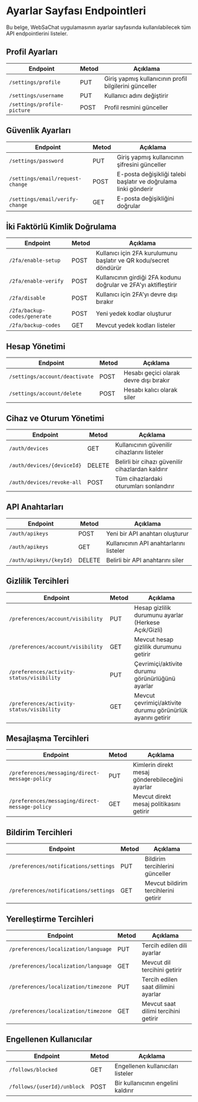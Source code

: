 # Ayarlar Sayfası Endpointleri

Bu belge, WebSaChat uygulamasının ayarlar sayfasında kullanılabilecek tüm API endpointlerini listeler.

## Profil Ayarları

| Endpoint | Metod | Açıklama |
|----------|-------|----------|
| `/settings/profile` | PUT | Giriş yapmış kullanıcının profil bilgilerini günceller |
| `/settings/username` | PUT | Kullanıcı adını değiştirir |
| `/settings/profile-picture` | POST | Profil resmini günceller |

## Güvenlik Ayarları

| Endpoint | Metod | Açıklama |
|----------|-------|----------|
| `/settings/password` | PUT | Giriş yapmış kullanıcının şifresini günceller |
| `/settings/email/request-change` | POST | E-posta değişikliği talebi başlatır ve doğrulama linki gönderir |
| `/settings/email/verify-change` | GET | E-posta değişikliğini doğrular |

## İki Faktörlü Kimlik Doğrulama

| Endpoint | Metod | Açıklama |
|----------|-------|----------|
| `/2fa/enable-setup` | POST | Kullanıcı için 2FA kurulumunu başlatır ve QR kodu/secret döndürür |
| `/2fa/enable-verify` | POST | Kullanıcının girdiği 2FA kodunu doğrular ve 2FA'yı aktifleştirir |
| `/2fa/disable` | POST | Kullanıcı için 2FA'yı devre dışı bırakır |
| `/2fa/backup-codes/generate` | POST | Yeni yedek kodlar oluşturur |
| `/2fa/backup-codes` | GET | Mevcut yedek kodları listeler |

## Hesap Yönetimi

| Endpoint | Metod | Açıklama |
|----------|-------|----------|
| `/settings/account/deactivate` | POST | Hesabı geçici olarak devre dışı bırakır |
| `/settings/account/delete` | POST | Hesabı kalıcı olarak siler |

## Cihaz ve Oturum Yönetimi

| Endpoint | Metod | Açıklama |
|----------|-------|----------|
| `/auth/devices` | GET | Kullanıcının güvenilir cihazlarını listeler |
| `/auth/devices/{deviceId}` | DELETE | Belirli bir cihazı güvenilir cihazlardan kaldırır |
| `/auth/devices/revoke-all` | POST | Tüm cihazlardaki oturumları sonlandırır |

## API Anahtarları

| Endpoint | Metod | Açıklama |
|----------|-------|----------|
| `/auth/apikeys` | POST | Yeni bir API anahtarı oluşturur |
| `/auth/apikeys` | GET | Kullanıcının API anahtarlarını listeler |
| `/auth/apikeys/{keyId}` | DELETE | Belirli bir API anahtarını siler |

## Gizlilik Tercihleri

| Endpoint | Metod | Açıklama |
|----------|-------|----------|
| `/preferences/account/visibility` | PUT | Hesap gizlilik durumunu ayarlar (Herkese Açık/Gizli) |
| `/preferences/account/visibility` | GET | Mevcut hesap gizlilik durumunu getirir |
| `/preferences/activity-status/visibility` | PUT | Çevrimiçi/aktivite durumu görünürlüğünü ayarlar |
| `/preferences/activity-status/visibility` | GET | Mevcut çevrimiçi/aktivite durumu görünürlük ayarını getirir |

## Mesajlaşma Tercihleri

| Endpoint | Metod | Açıklama |
|----------|-------|----------|
| `/preferences/messaging/direct-message-policy` | PUT | Kimlerin direkt mesaj gönderebileceğini ayarlar |
| `/preferences/messaging/direct-message-policy` | GET | Mevcut direkt mesaj politikasını getirir |

## Bildirim Tercihleri

| Endpoint | Metod | Açıklama |
|----------|-------|----------|
| `/preferences/notifications/settings` | PUT | Bildirim tercihlerini günceller |
| `/preferences/notifications/settings` | GET | Mevcut bildirim tercihlerini getirir |

## Yerelleştirme Tercihleri

| Endpoint | Metod | Açıklama |
|----------|-------|----------|
| `/preferences/localization/language` | PUT | Tercih edilen dili ayarlar |
| `/preferences/localization/language` | GET | Mevcut dil tercihini getirir |
| `/preferences/localization/timezone` | PUT | Tercih edilen saat dilimini ayarlar |
| `/preferences/localization/timezone` | GET | Mevcut saat dilimi tercihini getirir |

## Engellenen Kullanıcılar

| Endpoint | Metod | Açıklama |
|----------|-------|----------|
| `/follows/blocked` | GET | Engellenen kullanıcıları listeler |
| `/follows/{userId}/unblock` | POST | Bir kullanıcının engelini kaldırır |
